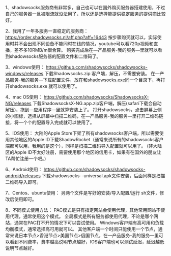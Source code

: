 1、shadowsocks服务商有非常多，自己也可以在国外购买服务器搭建使用，不过自己的服务器一旦被限流就没法用了，所以还是选择能提供稳定服务的提供商比较好。

2、我用了一年多服务一直稳定的服务商：https://order.shadowsocks.nl/aff.php?aff=16443 按步骤购买就可以，实际使用时并不会出现不同设备不能同时在线的情况，youtube可以看720p视频和直播，差不多10RMB/m很合算。
   购买完成后在—产品服务-我的服务—里就可以看到shadowsocks服务器的配置文件和二维码了。

3、windows使用：
      https://github.com/shadowsocks/shadowsocks-windows/releases 下载Shadowsocks.zip 客户端，解压，不需要安装。
      在—产品服务-我的服务—下载配置文件，放在和shadowsocks.exe同一个目录下，再打开shadowsocks.exe 就可以使用了。

4、mac OS使用：
      https://github.com/shadowsocks/ShadowsocksX-NG/releases 下载ShadowsocksX-NG.app.zip客户端，解压(safari下载会自动解压)，拖到—应用程序—里就算安装上了。
      打开shadowsocks，点击屏幕上侧的小图标，选择从屏幕中扫描二维码，在—产品服务-我的服务—里打开二维码链接，将一个个的配置导入完成就可以使用了。

5、IOS使用：
      大陆的Apple Store下架了所有shadowsocks客户端，所以需要使用其他地区的Apple ID下载ShadowRocket（通常来说所有的shadowsocks客户端都可以用，我用的是这个），同样是扫描二维码导入配置就可以用了。
     (非大陆区的Apple ID不太好注册，需要使用那个地区的信用卡，如果有在国外的朋友让TA帮忙注册一个吧。)

6、Android使用：
      https://github.com/shadowsocks/shadowsocks-android/releases 下载shadowsocks--universal.apk文件安装，后面同样是扫描二维码导入即可。
      
7、Centos、ubuntu使用：
      另两个文件是写好的安装/导入配置/运行 sh文件，修改后使用即可。

8、不同模式使用方法：
      PAC模式是只有指定网站会使用代理，其他常用网站不使用代理，通常使用这个模式。
      全局模式是所有服务都使用代理，不论是哪个网站，通常在PAC打不开的情况下可以尝试使用。
      Windows客户端有高可用和负载均衡模式，通常选择高可用就可以。
      其他客户端一个时间只能使用一个节点，通常来说日本节点>香港节点>美国节点>俄国节点，在—产品服务-我的服务—里可以看到不同费率，费率越高说明节点越好，IOS客户端也可以测试延迟，延迟越低说明节点越好。
      
      

